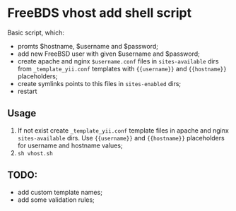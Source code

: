 # FreeBDS vhost add shell script

Basic script, which:
- promts $hostname, $username and $password;
- add new FreeBSD user with given $username and $password;
- create  apache and nginx `$username.conf` files in `sites-available` dirs from `_template_yii.conf` templates with `{{username}}` and `{{hostname}}` placeholders;
- create symlinks points to this files in `sites-enabled` dirs;
- restart

## Usage

1. If not exist create `_template_yii.conf` template files in apache and nginx `sites-available` dirs. Use `{{username}}` and `{{hostname}}` placeholders for username and hostname values;
2. ```sh vhost.sh```

## TODO:
- add custom template names;
- add some validation rules;
